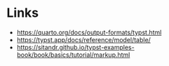 # Links

- https://quarto.org/docs/output-formats/typst.html
- https://typst.app/docs/reference/model/table/
- https://sitandr.github.io/typst-examples-book/book/basics/tutorial/markup.html
